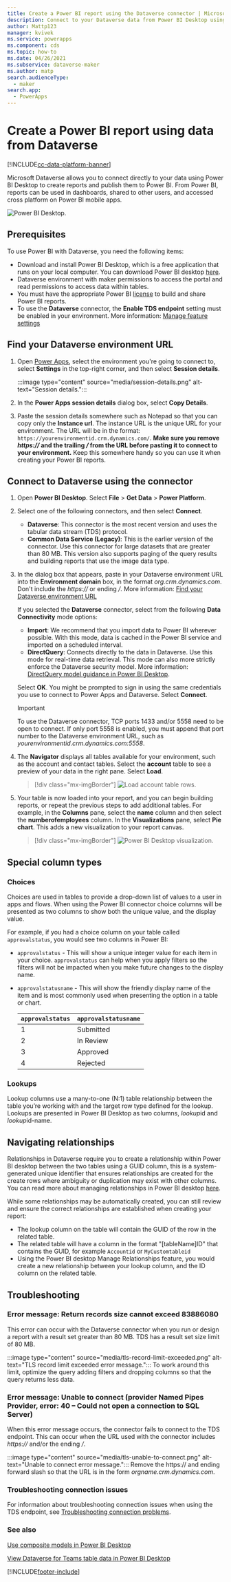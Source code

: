 ```yaml
---
title: Create a Power BI report using the Dataverse connector | Microsoft Docs
description: Connect to your Dataverse data from Power BI Desktop using the connector.
author: Mattp123
manager: kvivek
ms.service: powerapps
ms.component: cds
ms.topic: how-to
ms.date: 04/26/2021
ms.subservice: dataverse-maker
ms.author: matp
search.audienceType: 
  - maker
search.app: 
  - PowerApps
---
```

# Create a Power BI report using data from Dataverse
[!INCLUDE[cc-data-platform-banner](../../includes/cc-data-platform-banner.md)]

Microsoft Dataverse allows you to connect directly to your data using Power BI Desktop to create reports and publish them to Power BI. From Power BI, reports can be used in dashboards, shared to other users, and accessed cross platform on Power BI mobile apps.

![Power BI Desktop.](./media/data-platform-cds-powerbi-connector/PBIDesktop.png "Power BI Desktop")

## Prerequisites

To use Power BI with Dataverse, you need the following items:

* Download and install Power BI Desktop, which is a free application that runs on your local computer. You can download Power BI desktop [here](https://powerbi.microsoft.com/desktop/).
* Dataverse environment with maker permissions to access the portal and read permissions to access data within tables.
* You must have the appropriate Power BI [license](/power-bi/admin/service-admin-licensing-organization) to build and share Power BI reports.
* To use the **Dataverse** connector, the **Enable TDS endpoint** setting must be enabled in your environment. More information: [Manage feature settings](/power-platform/admin/settings-features)

## Find your Dataverse environment URL

1. Open [Power Apps](https://make.powerapps.com/?utm_source=padocs&utm_medium=linkinadoc&utm_campaign=referralsfromdoc), select the environment you're going to connect to, select **Settings** in the top-right corner, and then select **Session details**.

   :::image type="content" source="media/session-details.png" alt-text="Session details.":::
1. In the **Power Apps session details** dialog box, select **Copy Details**.
1. Paste the session details somewhere such as Notepad so that you can copy only the **Instance url**. The instance URL is the unique URL for your environment. The URL will be in the format: `https://yourenvironmentid.crm.dynamics.com/`. **Make sure you remove *https://* and the trailing */* from the URL before pasting it to connect to your environment.** Keep this somewhere handy so you can use it when creating your Power BI reports.

## Connect to Dataverse using the connector

1. Open **Power BI Desktop**. Select **File** > **Get Data** > **Power Platform**.

1. Select one of the following connectors, and then select **Connect**.

   * **Dataverse**: This connector is the most recent version and uses the tabular data stream (TDS) protocol.
   * **Common Data Service (Legacy)**: This is the earlier version of the connector. Use this connector for large datasets that are greater than 80 MB. This version also supports paging of the query results and building reports that use the image data type.  

1. In the dialog box that appears, paste in your Dataverse environment URL into the **Environment domain** box, in the format *org.crm.dynamics.com*. Don't include the *https://* or ending */*. More information: [Find your Dataverse environment URL](#find-your-dataverse-environment-url)
   
   If you selected the **Dataverse** connector, select from the following **Data Connectivity** mode options: 
   * **Import**: We recommend that you import data to Power BI wherever possible. With this mode, data is cached in the Power BI service and imported on a scheduled interval.
   * **DirectQuery**: Connects directly to the data in Dataverse.  Use this mode for real-time data retrieval. This mode can also more strictly enforce the Dataverse security model. More information: [DirectQuery model guidance in Power BI Desktop](/power-bi/guidance/directquery-model-guidance).

   Select **OK**. You might be prompted to sign in using the same credentials you use to connect to Power Apps and Dataverse. Select **Connect**.

   > [!IMPORTANT]
   > To use the Dataverse connector, TCP ports 1433 and/or 5558 need to be open to connect. If only port 5558 is enabled, you must append that port number to the Dataverse environment URL, such as *yourenvironmentid.crm.dynamics.com:5558*.

1. The **Navigator** displays all tables available for your environment, such as the account and contact tables. Select the **account** table to see a preview of your data in the right pane. Select **Load**.

    > [!div class="mx-imgBorder"] 
    > ![Load account table rows.](./media/data-platform-cds-powerbi-connector/CreateReport5.png "Load account table rows")

1. Your table is now loaded into your report, and you can begin building reports, or repeat the previous steps to add additional tables. For example, in the **Columns** pane, select the **name** column and then select the **numberofemployees** column. In the **Visualizations** pane, select **Pie chart**. This adds a new visualization to your report canvas. 

    > [!div class="mx-imgBorder"] 
    > ![Power BI Desktop visualization.](./media/data-platform-cds-powerbi-connector/CreateReport7.png "Power BI Desktop visualization")


## Special column types

### Choices
Choices are used in tables to provide a drop-down list of values to a user in apps and flows. When using the Power BI connector choice  columns will be presented as two columns to show both the unique value, and the display value.

For example, if you had a choice column on your table called `approvalstatus`, you would see two columns in Power BI:

* `approvalstatus`  - This will show a unique integer value for each item in your choice. `approvalstatus` can help when you apply filters so the filters will not be impacted when you make future changes to the display name.
* `approvalstatusname`  - This will show the friendly display name of the item and is most commonly used when presenting the option in a table or chart.

    |`approvalstatus` |`approvalstatusname` |
    |---------|---------|
    1|Submitted
    2|In Review
    3|Approved
    4|Rejected

### Lookups
Lookup columns use a many-to-one (N:1) table relationship between the table you’re working with and the target row type defined for the lookup. Lookups are presented in Power BI Desktop as two columns, *lookup*id and *lookup*id-name.

## Navigating relationships

Relationships in Dataverse require you to create a relationship within Power BI desktop between the two tables using a GUID column, this is a system-generated unique identifier that ensures relationships are created for the create rows where ambiguity or duplication may exist with other columns. You can read more about managing relationships in Power BI desktop [here](/power-bi/desktop-create-and-manage-relationships).

While some relationships may be automatically created, you can still review and ensure the correct relationships are established when creating your report:

* The lookup column on the table will contain the GUID of the row in the related table.
* The related table will have a column in the format "[tableName]ID" that contains the GUID, for example `Accountid` or `MyCustomtableid`
* Using the Power BI desktop Manage Relationships feature, you would create a new relationship between your lookup column, and the ID column on the related table.

## Troubleshooting 

### Error message: Return records size cannot exceed 83886080

This error can occur with the Dataverse connector when you run or design a report with a result set greater than 80 MB. TDS has a result set size limit of 80 MB. 

:::image type="content" source="media/tls-record-limit-exceeded.png" alt-text="TLS record limit exceeded error message.":::
To work around this limit, optimize the query adding filters and dropping columns so that the query returns less data.

### Error message: Unable to connect (provider Named Pipes Provider, error: 40 – Could not open a connection to SQL Server)

When this error message occurs, the connector fails to connect to the TDS endpoint. This can occur when the URL used with the connector includes *https://* and/or the ending */*.

:::image type="content" source="media/tls-unable-to-connect.png" alt-text="Unable to connect error message.":::
Remove the https:// and ending forward slash so that the URL is in the form *orgname.crm.dynamics.com*.

### Troubleshooting connection issues

For information about troubleshooting connection issues when using the TDS endpoint, see [Troubleshooting connection problems](/powerapps/developer/data-platform/dataverse-sql-query#troubleshooting-connection-problems).

### See also

[Use composite models in Power BI Desktop](/power-bi/transform-model/desktop-composite-models)

[View Dataverse for Teams table data in Power BI Desktop](../../teams/view-table-data-power-bi.md)

[!INCLUDE[footer-include](../../includes/footer-banner.md)]